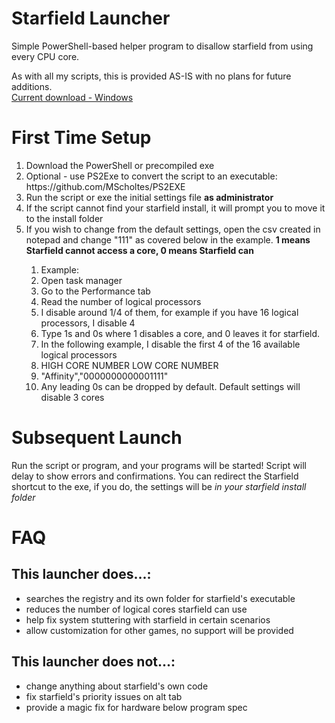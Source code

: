 # Starfield Launcher
Simple PowerShell-based helper program to disallow starfield from using every CPU core.

As with all my scripts, this is provided AS-IS with no plans for future additions. <br />
<a href="https://github.com/Krisiries/StarfieldLauncher/suites/16265692292/artifacts/928622848">Current download - Windows</a>

# First Time Setup
<ol>
  <li>Download the PowerShell or precompiled exe</li>
  <li>Optional - use PS2Exe to convert the script to an executable: https://github.com/MScholtes/PS2EXE</li>
  <li>Run the script or exe the initial settings file <b>as administrator</b></li>
  <li>If the script cannot find your starfield install, it will prompt you to move it to the install folder</li>
  <li>If you wish to change from the default settings, open the csv created in notepad and change "111" as covered below in the example. <b>1 means Starfield cannot access a core, 0 means Starfield can</b></li>
  <ol>
    <li>Example:</li>
    <li>Open task manager</li>
    <li>Go to the Performance tab</li>
    <li>Read the number of logical processors</li>
    <li>I disable around 1/4 of them, for example if you have 16 logical processors, I disable 4</li>
    <li>Type 1s and 0s where 1 disables a core, and 0 leaves it for starfield.</li>
    <li>In the following example, I disable the first 4 of the 16 available logical processors</li>
    <li>HIGH CORE NUMBER       LOW CORE NUMBER</li>
    <li>"Affinity","0000000000001111"
    <li>Any leading 0s can be dropped by default. Default settings will disable 3 cores</li>
  </ol>
</ol>

# Subsequent Launch
Run the script or program, and your programs will be started! Script will delay to show errors and confirmations.
You can redirect the Starfield shortcut to the exe, if you do, the settings will be <i>in your starfield install folder</i>

# FAQ
## This launcher does...:
<ul>
  <li>searches the registry and its own folder for starfield's executable</li>
  <li>reduces the number of logical cores starfield can use</li>
  <li>help fix system stuttering with starfield in certain scenarios</li>
  <li>allow customization for other games, no support will be provided</li>
</ul>

## This launcher does not...:
<ul>
  <li>change anything about starfield's own code</li>
  <li>fix starfield's priority issues on alt tab</li>
  <li>provide a magic fix for hardware below program spec</li>
</ul>
